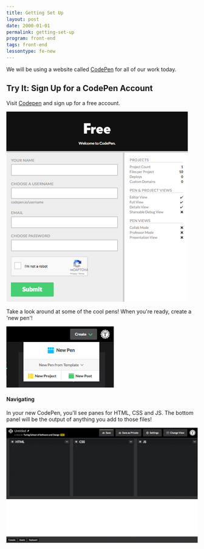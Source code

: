 ```yaml
---
title: Getting Set Up
layout: post
date: 2000-01-01
permalink: getting-set-up
program: front-end
tags: front-end
lessontype: fe-new
---
```


We will be using a website called [CodePen](https://codepen.io/accounts/signup/user/free) for all of our work today.

<div class="try-it">
  <h2>Try It: Sign Up for a CodePen Account</h2>

  <p>Visit <a href='https://codepen.io/accounts/signup/user/free'>Codepen</a> and sign up for a free account.</p>

  <img alt='CodePens login screen' src='/images/codepen.png'>
  <p></p>
  <p>Take a look around at some of the cool pens! When you're ready, create a 'new pen'!</p>
  <img alt='Image of the new pen button' src='/images/new-pen.png'>
  <p></p>
</div>

#### Navigating

In your new CodePen, you'll see panes for HTML, CSS and JS. The bottom panel will be the output of anything you add to those files!

![Image of codepen with multiple panes open for html, css, and js](/images/navigating-pen.gif)
